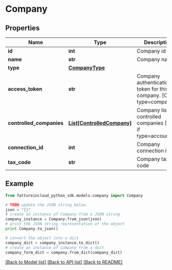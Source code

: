 # Company


## Properties
Name | Type | Description | Notes
------------ | ------------- | ------------- | -------------
**id** | **int** | Company id | [optional] 
**name** | **str** | Company name | [optional] 
**type** | [**CompanyType**](CompanyType.md) |  | [optional] 
**access_token** | **str** | Company authentication token for this company. [Only if type&#x3D;company] | [optional] 
**controlled_companies** | [**List[ControlledCompany]**](ControlledCompany.md) | Company list of controlled companies [Only if type&#x3D;accountant] | [optional] 
**connection_id** | **int** | Company connection id | [optional] 
**tax_code** | **str** | Company tax code | [optional] 

## Example

```python
from fattureincloud_python_sdk.models.company import Company

# TODO update the JSON string below
json = "{}"
# create an instance of Company from a JSON string
company_instance = Company.from_json(json)
# print the JSON string representation of the object
print Company.to_json()

# convert the object into a dict
company_dict = company_instance.to_dict()
# create an instance of Company from a dict
company_form_dict = company.from_dict(company_dict)
```
[[Back to Model list]](../README.md#documentation-for-models) [[Back to API list]](../README.md#documentation-for-api-endpoints) [[Back to README]](../README.md)


